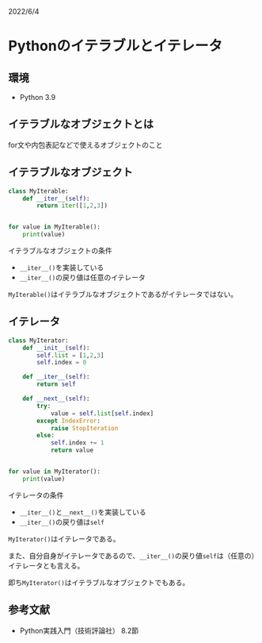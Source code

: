 2022/6/4

# Pythonのイテラブルとイテレータ

## 環境
- Python 3.9

## イテラブルなオブジェクトとは

for文や内包表記などで使えるオブジェクトのこと

## イテラブルなオブジェクト
```python
class MyIterable:
	def __iter__(self):
		return iter([1,2,3])


for value in MyIterable():
	print(value)
```
イテラブルなオブジェクトの条件
- `__iter__()`を実装している
- `__iter__()`の戻り値は任意のイテレータ

`MyIterable()`はイテラブルなオブジェクトであるがイテレータではない。

## イテレータ
```python
class MyIterator:
	def __init__(self):
		self.list = [1,2,3]
		self.index = 0

	def __iter__(self):
		return self

	def __next__(self):
		try:
			value = self.list[self.index]
		except IndexError:
			raise StopIteration
		else:
			self.index += 1
			return value


for value in MyIterator():
	print(value)
```
イテレータの条件
- `__iter__()`と`__next__()`を実装している
- `__iter__()`の戻り値は`self`

`MyIterator()`はイテレータである。

また、自分自身がイテレータであるので、`__iter__()`の戻り値`self`は（任意の）イテレータとも言える。

即ち`MyIterator()`はイテラブルなオブジェクトでもある。


## 参考文献
- Python実践入門（技術評論社） 8.2節


